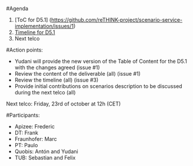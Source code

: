 #Agenda
1. [ToC for D5.1] (https://github.com/reTHINK-project/scenario-service-implementation/issues/1)
2. [Timeline for D5.1](https://github.com/reTHINK-project/scenario-service-implementation/issues/3)
3. Next telco

#Action points:
- Yudani will provide the new version of the Table of Content for the D5.1 with the changes agreed (issue #1)
- Review the content of the deliverable (all) (issue #1)
- Review the timeline (all) (issue #3)
- Provide initial contributions on scenarios description to be discussed during the next telco (all)

Next telco: Friday, 23rd of october at 12h (CET)

#Participants:
- Apizee: Frederic
- DT: Frank
- Fraunhofer: Marc
- PT: Paulo
- Quobis: Antón and Yudani
- TUB: Sebastian and Felix
